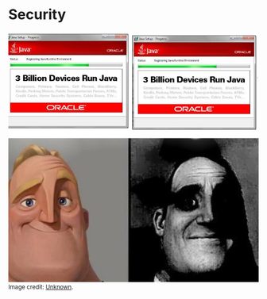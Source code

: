 <!-- markdownlint-disable MD033 -->
# Security

![security](/images/java.jpg)\
<sup>Image credit: [Unknown](https://knowyourmeme.com/memes/traumatized-mr-incredible-people-who-dont-know-vs-people-who-know).</sup>
